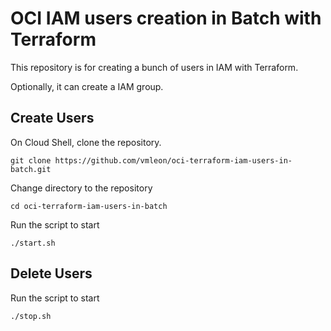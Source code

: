 # OCI IAM users creation in Batch with Terraform

This repository is for creating a bunch of users in IAM with Terraform.

Optionally, it can create a IAM group.

## Create Users

On Cloud Shell, clone the repository.
```
git clone https://github.com/vmleon/oci-terraform-iam-users-in-batch.git
```

Change directory to the repository
```
cd oci-terraform-iam-users-in-batch
```

Run the script to start
```
./start.sh
```

## Delete Users

Run the script to start
```
./stop.sh
```
